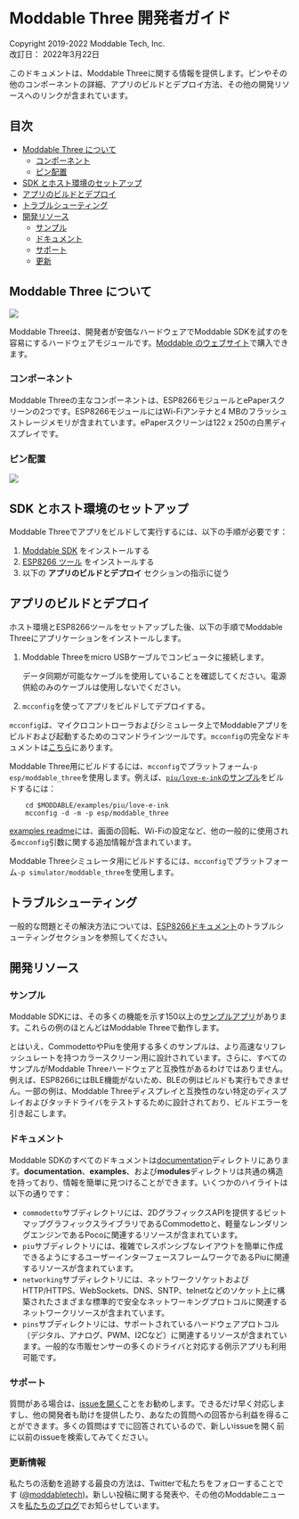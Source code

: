 # Moddable Three 開発者ガイド
Copyright 2019-2022 Moddable Tech, Inc.<BR>
改訂日： 2022年3月22日

このドキュメントは、Moddable Threeに関する情報を提供します。ピンやその他のコンポーネントの詳細、アプリのビルドとデプロイ方法、その他の開発リソースへのリンクが含まれています。

## 目次

- [Moddable Three について](#about-moddable-three)
	- [コンポーネント](#components)
	- [ピン配置](#pinout)
- [SDK とホスト環境のセットアップ](#setup)
- [アプリのビルドとデプロイ](#building-and-deploying-apps)
- [トラブルシューティング](#troubleshooting)
- [開発リソース](#development-resources)
	- [サンプル](#examples)
	- [ドキュメント](#documentation)
	- [サポート](#support)
	- [更新](#updates)

<a id="about-moddable-three"></a>
## Moddable Three について

<img src="../assets/devices/moddable-three.png">

Moddable Threeは、開発者が安価なハードウェアでModdable SDKを試すのを容易にするハードウェアモジュールです。[Moddable のウェブサイト](http://www.moddable.com/moddable-three)で購入できます。

<a id="components"></a>
### コンポーネント

Moddable Threeの主なコンポーネントは、ESP8266モジュールとePaperスクリーンの2つです。ESP8266モジュールにはWi-Fiアンテナと4 MBのフラッシュストレージメモリが含まれています。ePaperスクリーンは122 x 250の白黒ディスプレイです。

<a id="pinout"></a>
### ピン配置

<img src="../assets/devices/moddable-three-pinout.png">

<a id="setup"></a>
## SDK とホスト環境のセットアップ

Moddable Threeでアプリをビルドして実行するには、以下の手順が必要です：

1. [Moddable SDK](./../Moddable%20SDK%20-%20Getting%20Started.md) をインストールする
2. [ESP8266 ツール](./esp8266.md) をインストールする
3. 以下の **アプリのビルドとデプロイ** セクションの指示に従う

<a id="building-and-deploying-apps"></a>
## アプリのビルドとデプロイ

ホスト環境とESP8266ツールをセットアップした後、以下の手順でModdable Threeにアプリケーションをインストールします。

1. Moddable Threeをmicro USBケーブルでコンピュータに接続します。

	データ同期が可能なケーブルを使用していることを確認してください。電源供給のみのケーブルは使用しないでください。

3. `mcconfig`を使ってアプリをビルドしてデプロイする。

`mcconfig`は、マイクロコントローラおよびシミュレータ上でModdableアプリをビルドおよび起動するためのコマンドラインツールです。`mcconfig`の完全なドキュメントは[こちら](../tools/tools.md)にあります。

Moddable Three用にビルドするには、`mcconfig`でプラットフォーム`-p esp/moddable_three`を使用します。例えば、[`piu/love-e-ink`のサンプル](../../examples/piu/love-e-ink)をビルドするには：

```text
	cd $MODDABLE/examples/piu/love-e-ink
	mcconfig -d -m -p esp/moddable_three
```

[examples readme](../../examples)には、画面の回転、Wi-Fiの設定など、他の一般的に使用される`mcconfig`引数に関する追加情報が含まれています。

Moddable Threeシミュレータ用にビルドするには、`mcconfig`でプラットフォーム`-p simulator/moddable_three`を使用します。

<a id="troubleshooting"></a>
## トラブルシューティング

一般的な問題とその解決方法については、[ESP8266ドキュメント](./esp8266.md)のトラブルシューティングセクションを参照してください。

<a id="development-resources"></a>
## 開発リソース

<a id="examples"></a>
### サンプル

Moddable SDKには、その多くの機能を示す150以上の[サンプルアプリ](../../examples)があります。これらの例のほとんどはModdable Threeで動作します。

とはいえ、CommodettoやPiuを使用する多くのサンプルは、より高速なリフレッシュレートを持つカラースクリーン用に設計されています。さらに、すべてのサンプルがModdable Threeハードウェアと互換性があるわけではありません。例えば、ESP8266にはBLE機能がないため、BLEの例はビルドも実行もできません。一部の例は、Moddable Threeディスプレイと互換性のない特定のディスプレイおよびタッチドライバをテストするために設計されており、ビルドエラーを引き起こします。

<a id="documentation"></a>
### ドキュメント

Moddable SDKのすべてのドキュメントは[documentation](../)ディレクトリにあります。**documentation**、**examples**、および**modules**ディレクトリは共通の構造を持っており、情報を簡単に見つけることができます。いくつかのハイライトは以下の通りです：

- `commodetto`サブディレクトリには、2DグラフィックスAPIを提供するビットマップグラフィックスライブラリであるCommodettoと、軽量なレンダリングエンジンであるPocoに関連するリソースが含まれています。
- `piu`サブディレクトリには、複雑でレスポンシブなレイアウトを簡単に作成できるようにするユーザーインターフェースフレームワークであるPiuに関連するリソースが含まれています。
- `networking`サブディレクトリには、ネットワークソケットおよびHTTP/HTTPS、WebSockets、DNS、SNTP、telnetなどのソケット上に構築されたさまざまな標準的で安全なネットワーキングプロトコルに関連するネットワークリソースが含まれています。
- `pins`サブディレクトリには、サポートされているハードウェアプロトコル（デジタル、アナログ、PWM、I2Cなど）に関連するリソースが含まれています。一般的な市販センサーの多くのドライバと対応する例示アプリも利用可能です。

<a id="support"></a>
### サポート

質問がある場合は、[issueを開く](https://github.com/Moddable-OpenSource/moddable/issues)ことをお勧めします。できるだけ早く対応しますし、他の開発者も助けを提供したり、あなたの質問への回答から利益を得ることができます。多くの質問はすでに回答されているので、新しいissueを開く前に以前のissueを検索してみてください。

<a id="updates"></a>
### 更新情報

私たちの活動を追跡する最良の方法は、Twitterで私たちをフォローすることです ([@moddabletech](https://twitter.com/moddabletech))。新しい投稿に関する発表や、その他のModdableニュースを[私たちのブログ](http://blog.moddable.com/)でお知らせしています。
